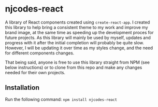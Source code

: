 # njcodes-react
A library of React components created using `create-react-app`.
I created this library to help bring a consistent theme to my work and improve my brand image, at the same time as speeding up the development proces for future projects. 
As this library will mainly be used by myself, updates and progress with it after the initial completion will probably be quite slow. However, I will be updating it over time as my styles change, and the need for different components changes.

That being said, anyone is free to use this library straight from NPM (see below instructions) or to clone from this repo and make any changes needed for their own projects.

## Installation
Run the following command:
`npm install njcodes-react`
